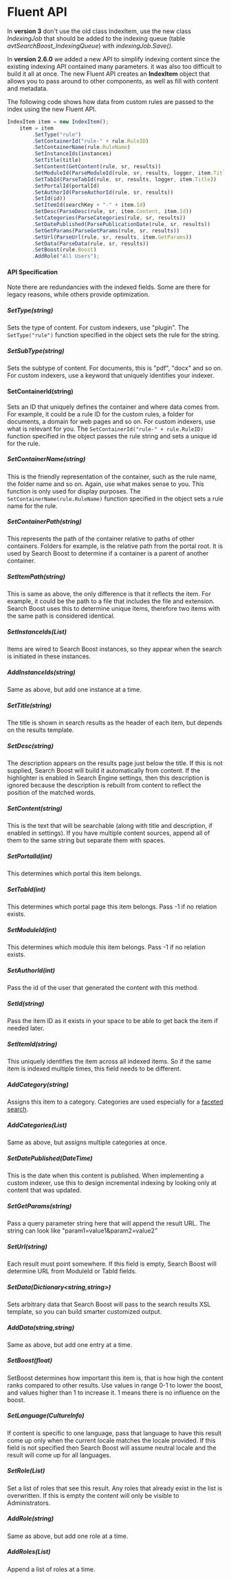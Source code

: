 # Fluent API
In **version 3** don't use the old class IndexItem, use the new class *IndexingJob* that should be added to the indexing queue (table *avtSearchBoost_IndexingQueue*) with *indexingJob.Save()*.

In **version 2.6.0** we added a new API to simplify indexing content since the existing indexing API contained many parameters. it was also too difficult to build it all at once. The new Fluent API creates an **IndexItem** object that allows you to pass around to other components, as well as fill with content and metadata.

The following code shows how data from custom rules are passed to the index using the new Fluent API.

```js
IndexItem item = new IndexItem();
    item = item
        .SetType("rule")
        .SetContainerId("rule-" + rule.RuleID)
        .SetContainerName(rule.RuleName)
        .SetInstanceIds(instances)
        .SetTitle(title)
        .SetContent(GetContent(rule, sr, results))
        .SetModuleId(ParseModuleId(rule, sr, results, logger, item.Title))
        .SetTabId(ParseTabId(rule, sr, results, logger, item.Title))
        .SetPortalId(portalId)
        .SetAuthorId(ParseAuthorId(rule, sr, results))
        .SetId(id))
        .SetItemId(searchKey + "-" + item.Id)
        .SetDesc(ParseDesc(rule, sr, item.Content, item.Id))
        .SetCategories(ParseCategories(rule, sr, results))
        .SetDatePublished(ParsePublicationDate(rule, sr, results))
        .SetGetParams(ParseGetParams(rule, sr, results))
        .SetUrl(ParseUrl(rule, sr, results, item.GetParams))
        .SetData(ParseData(rule, sr, results))
        .SetBoost(rule.Boost)
        .AddRole("All Users");
```

#### API Specification

Note there are redundancies with the indexed fields. Some are there for legacy reasons, while others provide optimization.

##### SetType(string)

Sets the type of content. For custom indexers, use "plugin". The ```SetType("rule")``` function specified in the object sets the rule for the string.

##### SetSubType(string)

Sets the subtype of content. For documents, this is "pdf", "docx" and so on. For custom indexers, use a keyword that uniquely identifies your indexer.

#### SetContainerId(string)

Sets an ID that uniquely defines the container and where data comes from.  For example, it could be a rule ID for the custom rules, a folder for documents, a domain for web pages and so on. For custom indexers, use what is relevant for you. The ```SetContainerId("rule-" + rule.RuleID)``` function specified in the object passes the rule string and sets a unique id for the rule.

##### SetContainerName(string)

This is the friendly representation of the container, such as the rule name, the folder name and so on. Again, use what makes sense to you. This function is only used for display purposes. The ```SetContainerName(rule.RuleName)``` function  specified in the object sets a rule name for the rule.

##### SetContainerPath(string)

This represents the path of the container relative to paths of other containers. Folders for example, is the relative path from the portal root. It is used by Search Boost to determine if a container is a parent of another container.

##### SetItemPath(string)

This is same as above, the only difference is that it reflects the item. For example, it could be the path to a file that includes the file and extension. Search Boost uses this to determine unique items, therefore two items with the same path is considered identical.

##### SetInstanceIds(List<string>)

Items are wired to Search Boost instances, so they appear when the search is initiated in these instances.

##### AddInstanceIds(string)

Same as above, but add one instance at a time.

##### SetTitle(string)

The title is shown in search results as the header of each item, but depends on the results template.

##### SetDesc(string)

The description appears on the results page just below the title. If this is not supplied, Search Boost will build it automatically from content. If the highlighter is enabled in Search Engine settings, then this description is ignored because the description is rebuilt from content to reflect the position of the matched words.

##### SetContent(string)

This is the text that will be searchable (along with title and description, if enabled in settings). If you have multiple content sources, append all of them to the same string but separate them with spaces.

##### SetPortalId(int)

This determines which portal this item belongs.

##### SetTabId(int)

This determines which portal page this item belongs. Pass -1 if no relation exists.

##### SetModuleId(int)

This determines which module this item belongs. Pass -1 if no relation exists.

##### SetAuthorId(int)

Pass the id of the user that generated the content with this method.

##### SetId(string)

Pass the item ID as it exists in your space to be able to get back the item if needed later.

##### SetItemId(string)

This uniquely identifies the item across all indexed items. So if the same item is indexed multiple times, this field needs to be different.

##### AddCategory(string)

Assigns this item to a category. Categories are used especially for a [faceted search](search-engine/faceted_search.md).

##### AddCategories(List<string>)

Same as above, but assigns multiple categories at once.

##### SetDatePublished(DateTime)

This is the date when this content is published. When implementing a custom indexer, use this to design incremental indexing by looking only at content that was updated.

##### SetGetParams(string)

Pass a query parameter string here that will append the result URL. The string can look like "param1=value1&param2=value2"

##### SetUrl(string)

Each result must point somewhere. If this field is empty, Search Boost will determine URL from ModuleId or TabId fields.

##### SetData(Dictionary<string,string>)

Sets arbitrary data that Search Boost will pass to the search results XSL template, so you can build smarter customized output.

##### AddData(string,string)

Same as above, but add one entry at a time.

##### SetBoost(float)

SetBoost determines how important this item is, that is how high the content ranks compared to other results. Use values in range 0-1 to lower the boost, and values higher than 1 to increase it. 1 means there is no influence on the boost.

##### SetLanguage(CultureInfo)

If content is specific to one language, pass that language to have this result come up only when the current locale matches the locale provided. If this field is not specified then Search Boost will assume neutral locale and the result will come up for all languages.

##### SetRole(List<string>)

Set a list of roles that see this result. Any roles that already exist in the list is overwritten. If this is empty the content will only be visible to Administrators.

##### AddRole(string)

Same as above, but add one role at a time.

##### AddRoles(List<string>)

Append a list of roles at a time.
